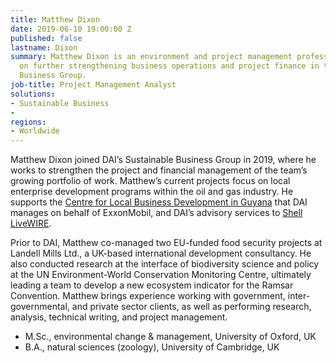 ```yaml
---
title: Matthew Dixon
date: 2019-06-10 19:00:00 Z
published: false
lastname: Dixon
summary: Matthew Dixon is an environment and project management professional focused
  on further strengthening business operations and project finance in the Sustainable
  Business Group.
job-title: Project Management Analyst
solutions:
- Sustainable Business
- 
regions:
- Worldwide
---
```


Matthew Dixon joined DAI’s Sustainable Business Group in 2019, where he works to strengthen the project and financial management of the team’s growing portfolio of work. Matthew’s current projects focus on local enterprise development programs within the oil and gas industry. He supports the [Centre for Local Business Development in Guyana](https://www.dai.com/our-work/projects/guyana-centre-for-local-business-development) that DAI manages on behalf of ExxonMobil, and DAI’s advisory services to [Shell LiveWIRE](https://www.dai.com/our-work/projects/worldwide-shell-livewire-global-consultancy).

Prior to DAI, Matthew co-managed two EU-funded food security projects at Landell Mills Ltd., a UK-based international development consultancy. He also conducted research at the interface of biodiversity science and policy at the UN Environment-World Conservation Monitoring Centre, ultimately leading a team to develop a new ecosystem indicator for the Ramsar Convention. Matthew brings experience working with government, inter-governmental, and private sector clients, as well as performing research, analysis, technical writing, and project management.
* M.Sc., environmental change & management, University of Oxford, UK
* B.A., natural sciences (zoology), University of Cambridge, UK